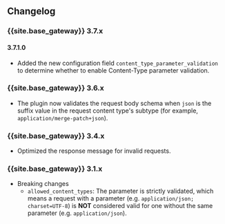 ## Changelog

### {{site.base_gateway}} 3.7.x
#### 3.7.1.0
* Added the new configuration field `content_type_parameter_validation` to determine whether to enable Content-Type parameter validation.

### {{site.base_gateway}} 3.6.x
* The plugin now validates the request body schema when `json` is the suffix value in the request content type's subtype (for example, `application/merge-patch+json`).

### {{site.base_gateway}} 3.4.x
* Optimized the response message for invalid requests.

### {{site.base_gateway}} 3.1.x
* Breaking changes
    * `allowed_content_types`: The parameter is strictly validated, which means a request with a parameter (e.g. `application/json; charset=UTF-8`) is **NOT** considered valid for one without the same parameter (e.g. `application/json`).
